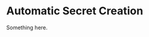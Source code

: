 [title]: # (Automatic Secret Creation)
[tags]: # (XXX)
[priority]: # (6505)
# Automatic Secret Creation
Something here.
